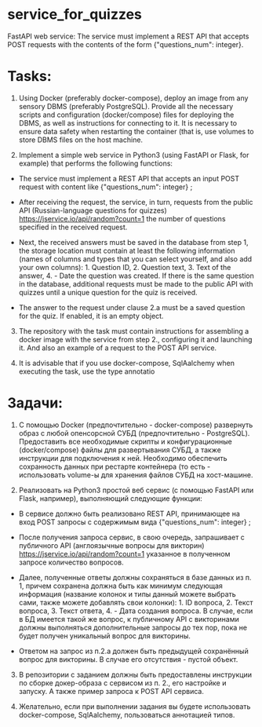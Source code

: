 # service_for_quizzes
FastAPI web service: The service must implement a REST API that accepts POST requests with the contents of the form {"questions_num": integer}. 

# Tasks:

1. Using Docker (preferably docker-compose), deploy an image from any sensory DBMS (preferably PostgreSQL). Provide all the necessary scripts and configuration (docker/compose) files for deploying the DBMS, as well as instructions for connecting to it. It is necessary to ensure data safety when restarting the container (that is, use volumes to store DBMS files on the host machine.


2. Implement a simple web service in Python3 (using FastAPI or Flask, for example) that performs the following functions:

+ The service must implement a REST API that accepts an input POST request with content like {"questions_num": integer} ;

+ After receiving the request, the service, in turn, requests from the public API (Russian-language questions for quizzes) https://jservice.io/api/random?count=1 the number of questions specified in the received request.

+ Next, the received answers must be saved in the database from step 1, the storage location must contain at least the following information (names of columns and types that you can select yourself, and also add your own columns): 1. Question ID, 2. Question text, 3. Text of the answer, 4. - Date the question was created. If there is the same question in the database, additional requests must be made to the public API with quizzes until a unique question for the quiz is received.

+ The answer to the request under clause 2.a must be a saved question for the quiz. If enabled, it is an empty object.

3. The repository with the task must contain instructions for assembling a docker image with the service from step 2., configuring it and launching it. And also an example of a request to the POST API service.

4. It is advisable that if you use docker-compose, SqlAalchemy when executing the task, use the type annotatio

   

# Задачи:

1. С помощью Docker (предпочтительно - docker-compose) развернуть образ с любой опенсорсной СУБД (предпочтительно - PostgreSQL). Предоставить все необходимые скрипты и конфигурационные (docker/compose) файлы для развертывания СУБД, а также инструкции для подключения к ней. Необходимо обеспечить сохранность данных при рестарте контейнера (то есть - использовать volume-ы для хранения файлов СУБД на хост-машине.


2. Реализовать на Python3 простой веб сервис (с помощью FastAPI или Flask, например), выполняющий следующие функции:

+ В сервисе должно быть реализовано REST API, принимающее на вход POST запросы с содержимым вида {"questions_num": integer}  ;

+ После получения запроса сервис, в свою очередь, запрашивает с публичного API (англоязычные вопросы для викторин) https://jservice.io/api/random?count=1 указанное в полученном запросе количество вопросов.

+ Далее, полученные ответы должны сохраняться в базе данных из п. 1, причем сохранена должна быть как минимум следующая информация (название колонок и типы данный можете выбрать сами, также можете добавлять свои колонки): 1. ID вопроса, 2. Текст вопроса, 3. Текст ответа, 4. - Дата создания вопроса. В случае, если в БД имеется такой же вопрос, к публичному API с викторинами должны выполняться дополнительные запросы до тех пор, пока не будет получен уникальный вопрос для викторины.

+ Ответом на запрос из п.2.a должен быть предыдущей сохранённый вопрос для викторины. В случае его отсутствия - пустой объект.

3. В репозитории с заданием должны быть предоставлены инструкции по сборке докер-образа с сервисом из п. 2., его настройке и запуску. А также пример запроса к POST API сервиса.

4. Желательно, если при выполнении задания вы будете использовать docker-compose, SqlAalchemy,  пользоваться аннотацией типов.
